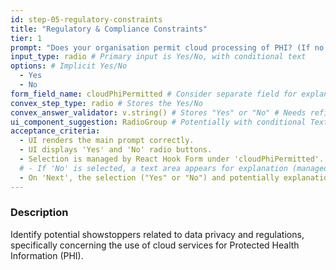 ```yaml
---
id: step-05-regulatory-constraints
title: "Regulatory & Compliance Constraints"
tier: 1
prompt: "Does your organisation permit cloud processing of PHI? (If no, please explain briefly)"
input_type: radio # Primary input is Yes/No, with conditional text
options: # Implicit Yes/No
  - Yes
  - No
form_field_name: cloudPhiPermitted # Consider separate field for explanation if 'No'
convex_step_type: radio # Stores the Yes/No
convex_answer_validator: v.string() # Stores "Yes" or "No" # Needs refinement for conditional text
ui_component_suggestion: RadioGroup # Potentially with conditional Textarea for 'No' explanation
acceptance_criteria:
  - UI renders the main prompt correctly.
  - UI displays 'Yes' and 'No' radio buttons.
  - Selection is managed by React Hook Form under 'cloudPhiPermitted'.
  # - If 'No' is selected, a text area appears for explanation (managed by RHF). # Future enhancement
  - On 'Next', the selection ("Yes" or "No") and potentially explanation are saved.
---
```


### Description

Identify potential showstoppers related to data privacy and regulations, specifically concerning the use of cloud services for Protected Health Information (PHI). 